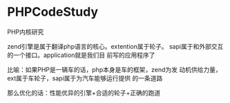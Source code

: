 # PHPCodeStudy
PHP内核研究<br>

zend引擎是属于翻译php语言的核心。extention属于轮子。
sapi属于和外部交互的一个接口。application就是我们目
前写的应用程序了

比喻：如果PHP是一辆车的话，php本身是车的框架，zend为发
动机供给力量，ext属于车轮子，sapi属于为汽车能够运行提供
的一条道路

那么优化的话：性能优异的引擎+合适的轮子+正确的跑道